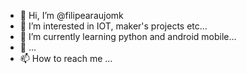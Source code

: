 - 👋 Hi, I’m @filipearaujomk
- 👀 I’m interested in IOT, maker's projects etc...
- 🌱 I’m currently learning python and android mobile...
- 💞️  ...
- 📫 How to reach me ...

<!---
filipearaujomk/filipearaujomk is a ✨ special ✨ repository because its `README.md` (this file) appears on your GitHub profile.
You can click the Preview link to take a look at your changes.
--->
